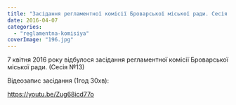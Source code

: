 ```yaml
---
title: "Засідання регламентної комісії Броварської міської ради. Сесія №13. 7 квітня 2016 року"
date: 2016-04-07
categories: 
  - "reglamentna-komisiya"
coverImage: "196.jpg"
---
```


7 квітня 2016 року відбулося засідання регламентної комісії Броварської міської ради. (Сесія №13) <!--more-->

Відеозапис засідання (1год 30хв):

https://youtu.be/Zug68icd77o

